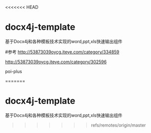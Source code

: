 <<<<<<< HEAD
# docx4j-template
基于Docx4j和各种模板技术实现的word,ppt,xls快速输出组件



#参考
http://53873039oycg.iteye.com/category/334859

http://53873039oycg.iteye.com/category/302596


poi-plus

=======
# docx4j-template
基于Docx4j和各种模板技术实现的word,ppt,xls快速输出组件
>>>>>>> refs/remotes/origin/master
